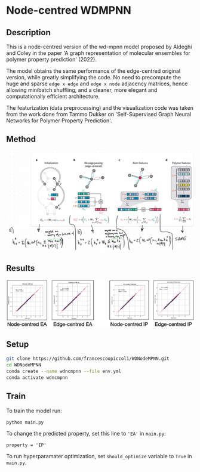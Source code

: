 # Node-centred WDMPNN

## Description
This is a node-centred version of the wd-mpnn model proposed by Aldeghi and Coley in the paper 'A graph representation of molecular ensembles for polymer property prediction' (2022). 

The model obtains the same performance of the edge-centred original version, while greatly simplifying the code. No need to precompute the huge and sparse `edge x edge` and `edge x node` adjacency matrices, hence allowing minibatch shuffling, and a cleaner, more elegant and computationally efficient architecture.

The featurization (data preprocessing) and the visualization code was taken from the work done from Tammo Dukker on 'Self-Supervised Graph Neural Networks for Polymer Property Prediction'.


## Method
![Results](/method.png)


## Results
![Results](/results.png)


## Setup
   ```bash
   git clone https://github.com/francescoopiccoli/WDNodeMPNN.git
   cd WDNodeMPNN
   conda create --name wdncmpnn --file env.yml
   conda activate wdncmpnn
```

## Train
To train the model run:
```
python main.py
```


To change the predicted property, set this line to `'EA'` in `main.py`:
```
property = 'IP'
```

To run hyperparamater optimization, set `should_optimize` variable to `True` in `main.py`.
